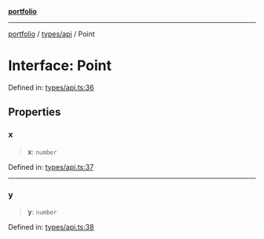 [**portfolio**](../../../README.md)

***

[portfolio](../../../modules.md) / [types/api](../README.md) / Point

# Interface: Point

Defined in: [types/api.ts:36](https://github.com/tnorlund/Portfolio/blob/ae7a6851a77a671f63bb0f82fc6050304af5543b/portfolio/types/api.ts#L36)

## Properties

### x

> **x**: `number`

Defined in: [types/api.ts:37](https://github.com/tnorlund/Portfolio/blob/ae7a6851a77a671f63bb0f82fc6050304af5543b/portfolio/types/api.ts#L37)

***

### y

> **y**: `number`

Defined in: [types/api.ts:38](https://github.com/tnorlund/Portfolio/blob/ae7a6851a77a671f63bb0f82fc6050304af5543b/portfolio/types/api.ts#L38)
